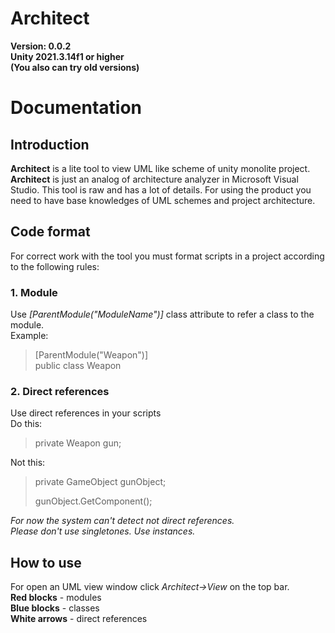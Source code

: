 # Architect
**Version: 0.0.2**  
**Unity 2021.3.14f1 or higher**  
**(You also can try old versions)**
# Documentation
## Introduction
**Architect** is a lite tool to view UML like scheme of unity monolite project. **Architect** is just an analog of architecture analyzer in Microsoft Visual Studio. This tool is raw and has a lot of details. For using the product you need to have base knowledges of UML schemes and project architecture.
## Code format
For correct work with the tool you must format scripts in a project according to the following rules:
### 1. Module
Use *[ParentModule("ModuleName")]* class attribute to refer a class to the module.  
Example:  
>[ParentModule("Weapon")]  
>public class Weapon
### 2. Direct references
Use direct references in your scripts  
Do this:
>private Weapon gun;  

Not this:
>private GameObject gunObject;
>
>gunObject.GetComponent<Weapon>();  
  
*For now the system can't detect not direct references.  
Please don't use singletones. Use instances.*
  
## How to use
For open an UML view window click *Architect->View* on the top bar.  
**Red blocks** - modules  
**Blue blocks** - classes  
**White arrows** - direct references  
